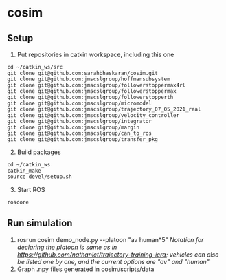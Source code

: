 # cosim

## Setup

1. Put repositories in catkin workspace, including this one
```
cd ~/catkin_ws/src
git clone git@github.com:sarahbhaskaran/cosim.git
git clone git@github.com:jmscslgroup/hoffmansubsystem
git clone git@github.com:jmscslgroup/followerstoppermax4rl
git clone git@github.com:jmscslgroup/followerstoppermax
git clone git@github.com:jmscslgroup/followerstopperth
git clone git@github.com:jmscslgroup/micromodel
git clone git@github.com:jmscslgroup/trajectory_07_05_2021_real
git clone git@github.com:jmscslgroup/velocity_controller
git clone git@github.com:jmscslgroup/integrator
git clone git@github.com:jmscslgroup/margin
git clone git@github.com:jmscslgroup/can_to_ros
git clone git@github.com:jmscslgroup/transfer_pkg
```
2. Build packages
```
cd ~/catkin_ws
catkin_make
source devel/setup.sh
```
3. Start ROS
```
roscore
```

## Run simulation
1. rosrun cosim demo_node.py --platoon "av human\*5"
  *Notation for declaring the platoon is same as in https://github.com/nathanlct/trajectory-training-icra; vehicles can also be listed one by one, and the current options are "av" and "human"*
3. Graph .npy files generated in cosim/scripts/data
